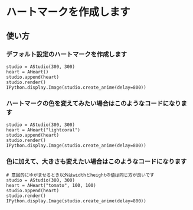 # ハートマークを作成します
## 使い方
### デフォルト設定のハートマークを作成します
```
studio = AStudio(300, 300)
heart = AHeart()
studio.append(heart)
studio.render()
IPython.display.Image(studio.create_anime(delay=800))
```

### ハートマークの色を変えてみたい場合はこのようなコードになります
```
studio = AStudio(300, 300)
heart = AHeart("lightcoral")
studio.append(heart)
studio.render()
IPython.display.Image(studio.create_anime(delay=800))
```

### 色に加えて、大きさも変えたい場合はこのようなコードになります
```
# 意図的にゆがませるとき以外はwidthとheightの値は同じ方が良いです
studio = AStudio(300, 300)
heart = AHeart("tomato", 100, 100)
studio.append(heart)
studio.render()
IPython.display.Image(studio.create_anime(delay=800))
```
